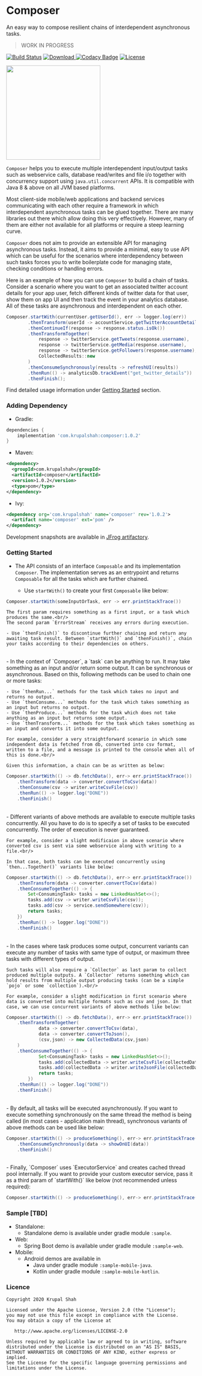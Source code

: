 # Composer 
An easy way to compose resilient chains of interdependent asynchronous tasks.

> WORK IN PROGRESS

[![Build Status](https://travis-ci.com/krupalshah/Composer.svg?branch=master)](https://travis-ci.com/krupalshah/Composer)
[![Download](https://api.bintray.com/packages/krupalshah55/Composer/Composer/images/download.svg) ](https://bintray.com/krupalshah55/Composer/Composer/_latestVersion)
[![Codacy Badge](https://api.codacy.com/project/badge/Grade/7dde7d053cac44e88d762519ab50b2b1)](https://app.codacy.com/gh/krupalshah/Composer?utm_source=github.com&utm_medium=referral&utm_content=krupalshah/Composer&utm_campaign=Badge_Grade_Settings)
[![License](https://img.shields.io/badge/License-Apache%202.0-blue.svg)](https://opensource.org/licenses/Apache-2.0)

<img src="/raw/legocomposer.jpg?raw=true" width="250" height="250"/>

`Composer` helps you to execute multiple interdependent input/output 
tasks such as webservice calls, database read/writes 
and file i/o together with concurrency support using `java.util.concurrent` APIs. 
It is compatible with Java 8 & above on all JVM based platforms.

Most client-side mobile/web applications and backend services communicating with each other 
require a framework in which interdependent asynchronous tasks can be glued together. 
There are many libraries out there which allow doing this very effectively. 
However, many of them are either not available for all platforms or require a steep learning curve. 

`Composer` does not aim to provide an extensible API for managing asynchronous tasks. Instead, it aims to provide a minimal, easy to use API which can be useful for the scenarios where interdependency between such tasks forces you to write boilerplate code for managing state, checking conditions or handling errors.

Here is an example of how you can use `Composer` to build a chain of tasks. Consider a scenario where you want to get an associated twitter account details for your app user, fetch different kinds of twitter data for that user, show them on app UI and then track the event in your analytics database. All of these tasks are asynchronous and interdependent on each other.

```java
Composer.startWith(currentUser.getUserId(), err -> logger.log(err))
        .thenTransform(userId -> accountService.getTwitterAccountDetails(userId))
        .thenContinueIf(response -> response.status.isOk())
        .thenTransformTogether(
            response -> twitterService.getTweets(response.username), 
            response -> twitterService.getMedia(response.username), 
            response -> twitterService.getFollowers(response.username), 
            CollectedResults::new
        )
        .thenConsumeSynchronously(results -> refreshUI(results))
        .thenRun(() -> analyticsDb.trackEvent("get_twitter_details"))
        .thenFinish();
``` 
Find detailed usage information under [Getting Started](#getting-started) section.
    
### Adding Dependency
- Gradle:
```groovy
dependencies {
    implementation 'com.krupalshah:composer:1.0.2'
}
```

- Maven:
```xml
<dependency>
  <groupId>com.krupalshah</groupId>
  <artifactId>composer</artifactId>
  <version>1.0.2</version>
  <type>pom</type>
</dependency>
```

- Ivy:
```xml
<dependency org='com.krupalshah' name='composer' rev='1.0.2'>
  <artifact name='composer' ext='pom' />
</dependency>
```
Development snapshots are available in [JFrog artifactory](https://oss.jfrog.org/artifactory/webapp/#/artifacts/browse/tree/General/oss-snapshot-local/com/krupalshah/composer). 

### Getting Started

- The API consists of an interface `Composable` and its implementation `Composer`. The implementation serves as an entrypoint and returns `Composable` for all the tasks which are further chained.

    - Use `startWith()` to create your first `Composable` like below:
```java
Composer.startWith(someInputOrTask, err -> err.printStackTrace())
```
    The first param requires something as a first input, or a task which produces the same.<br/>
    The second param `ErrorStream` receives any errors during execution.
   
    - Use `thenFinish()` to discontinue further chaining and return any awaiting task result. Between `startWith()` and `thenFinish()`, chain your tasks according to their dependencies on others.
<br/>
- In the context of `Composer`, a `task` can be anything to run. It may take something as an input and/or return some output. It can be synchronous or asynchronous. Based on this, following methods can be used to chain one or more tasks:
    
    - Use `thenRun...` methods for the task which takes no input and returns no output.
    - Use `thenConsume...` methods for the task which takes something as an input but returns no output. 
    - Use `thenProduce...` methods for the task which does not take anything as an input but returns some output. 
    - Use `thenTransform...` methods for the task which takes something as an input and converts it into some output.

    For example, consider a very straightforward scenario in which some independent data is fetched from db, converted into csv format, written to a file, and a message is printed to the console when all of this is done.<br/> 
    
    Given this information, a chain can be as written as below:

```java
Composer.startWith(() -> db.fetchData(), err-> err.printStackTrace())
    .thenTransform(data -> converter.convertToCsv(data))
    .thenConsume(csv -> writer.writeCsvFile(csv))
    .thenRun(() -> logger.log("DONE"))
    .thenFinish()
```
<br/>
- Different variants of above methods are available to execute multiple tasks concurrently. All you have to do is to specify a set of tasks to be executed concurrently. The order of execution is never guaranteed.<br/>
    
    For example, consider a slight modificaion in above scenario where converted csv is sent via some webservice along with writing to a file.<br/> 
    
    In that case, both tasks can be executed concurrently using `then...Together()` variants like below:

```java
Composer.startWith(() -> db.fetchData(), err-> err.printStackTrace())
    .thenTransform(data -> converter.convertToCsv(data))
    .thenConsumeTogether(() -> {
        Set<ConsumingTask> tasks = new LinkedHashSet<>();
        tasks.add(csv -> writer.writeCsvFile(csv));
        tasks.add(csv -> service.sendSomewhere(csv));
        return tasks; 
    })
    .thenRun(() -> logger.log("DONE"))
    .thenFinish()
```
<br/>
- In the cases where task produces some output, concurrent variants can execute any number of tasks with same type of output, or maximum three tasks with different types of output.<br/> 
    
    Such tasks will also require a `Collector` as last param to collect produced multiple outputs. A `Collector` returns something which can hold results from multiple output producing tasks (can be a simple `pojo` or some `collection`).<br/>
    
    For example, consider a slight modification in first scenario where data is converted into multiple formats such as csv and json. In that case, we can use concurrent variants of above methods like below:

```java
Composer.startWith(() -> db.fetchData(), err-> err.printStackTrace())
    .thenTransformTogether(
            data -> converter.convertToCsv(data), 
            data -> converter.convertToJson(), 
            (csv,json) -> new CollectedData(csv,json)
    )
    .thenConsumeTogether(() -> {
            Set<ConsumingTask> tasks = new LinkedHashSet<>();
            tasks.add(collectedData -> writer.writeCsvFile(collectedData.csv));
            tasks.add(collectedData -> writer.writeJsonFile(collectedData.json));
            return tasks;
        })
    .thenRun(() -> logger.log("DONE"))
    .thenFinish()
```
<br/>
- By default, all tasks will be executed asynchronously. If you want to execute something synchronously on the same thread the method is being called (in most cases - application main thread), synchronous variants of above methods can be used like below:

```java
Composer.startWith(() -> produceSomething(), err-> err.printStackTrace())
    .thenConsumeSynchronously(data -> showOnUI(data))
    .thenFinish()
```
<br/>
- Finally, `Composer` uses `ExecutorService` and creates cached thread pool internally. If you want to provide your custom executor service, pass it as a third param of `startWith()` like below (not recommended unless required):

```java
Composer.startWith(() -> produceSomething(), err-> err.printStackTrace(), customExecutorService)
```

### Sample [TBD]
- Standalone:
    - Standalone demo is available under gradle module `:sample`.
- Web:
    - Spring Boot demo is available under gradle module `:sample-web`.
- Mobile:
    - Android demos are available in 
        - Java under gradle module `:sample-mobile-java`.
        - Kotlin under gradle module `:sample-mobile-kotlin`.
    
### Licence
```
Copyright 2020 Krupal Shah

Licensed under the Apache License, Version 2.0 (the "License");
you may not use this file except in compliance with the License.
You may obtain a copy of the License at

   http://www.apache.org/licenses/LICENSE-2.0

Unless required by applicable law or agreed to in writing, software
distributed under the License is distributed on an "AS IS" BASIS,
WITHOUT WARRANTIES OR CONDITIONS OF ANY KIND, either express or implied.
See the License for the specific language governing permissions and
limitations under the License.
```